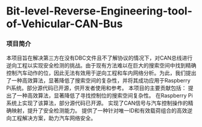 # Bit-level-Reverse-Engineering-tool-of-Vehicular-CAN-Bus
### 项目简介
本项目旨在解决第三方在没有DBC文件且不了解协议的情况下，对CAN总线进行逆向工程以实现安全检测的挑战。由于现有方法难以在巨大的搜索空间中找到精确控制汽车动作的位，因此无法有效用于逆向工程和车内网络分析。为此，我们提出了一种高效算法，显著降低了搜索空间的复杂性，并将其成功应用于Raspberry Pi系统。部分源代码已开源，供开发者使用和参考。
本项目的主要贡献包括：
提出了一种高效算法，显著降低了寻找控制位的搜索空间复杂性。
在Raspberry Pi系统上实现了该算法，部分源代码已开源。
实现了CAN信号与汽车控制操作的精确映射，提升了安全检测能力。
提供了一种针对唯一ID和有效载荷组合的高效逆向工程解决方案，助力汽车网络安全。
